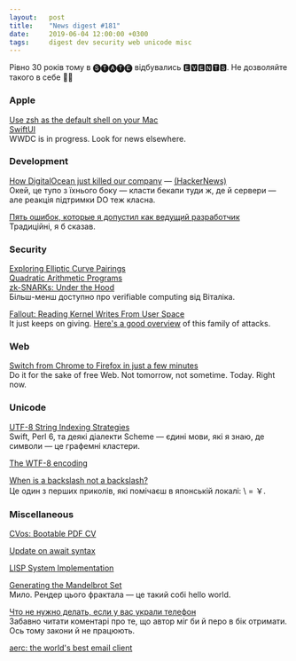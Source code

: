```yaml
---
layout:   post
title:    "News digest #181"
date:     2019-06-04 12:00:00 +0300
tags:     digest dev security web unicode misc
---
```


Рівно 30 років тому в 🅢🅣🅐🅣🅔 відбувались 🅴🆅🅴🅽🆃🆂. Не дозволяйте такого в себе 🙏🏻

### Apple

[Use zsh as the default shell on your Mac](https://support.apple.com/en-ca/HT208050)<br/>
[SwiftUI](https://developer.apple.com/xcode/swiftui/)<br/>
WWDC is in progress. Look for news elsewhere.

### Development

[How DigitalOcean just killed our company](https://twitter.com/w3Nicolas/status/1134529316904153089) — [(HackerNews)](https://news.ycombinator.com/item?id=20064169)<br/>
Окей, це тупо з їхнього боку — класти бекапи туди ж, де й сервери — але реакція підтримки DO теж класна.

[Пять ошибок, которые я допустил как ведущий разработчик](https://habr.com/ru/post/454306/)<br/>
Традиційні, я б сказав.

### Security

[Exploring Elliptic Curve Pairings](https://medium.com/@VitalikButerin/exploring-elliptic-curve-pairings-c73c1864e627)<br/>
[Quadratic Arithmetic Programs](https://medium.com/@VitalikButerin/quadratic-arithmetic-programs-from-zero-to-hero-f6d558cea649)<br/>
[zk-SNARKs: Under the Hood](https://medium.com/@VitalikButerin/zk-snarks-under-the-hood-b33151a013f6)<br/>
Більш-менш доступно про verifiable computing від Віталіка.

[Fallout: Reading Kernel Writes From User Space](https://arxiv.org/abs/1905.12701)<br/>
It just keeps on giving. [Here's a good overview](https://arxiv.org/abs/1811.05441) of this family of attacks.

### Web

[Switch from Chrome to Firefox in just a few minutes](https://www.mozilla.org/en-US/firefox/switch/)<br/>
Do it for the sake of free Web. Not tomorrow, not sometime. Today. Right now.

### Unicode

[UTF-8 String Indexing Strategies](https://nullprogram.com/blog/2019/05/29/)<br/>
Swift, Perl 6, та деякі діалекти Scheme — єдині мови, які я знаю, де символи — це графемні кластери.

[The WTF-8 encoding](https://simonsapin.github.io/wtf-8/)

[When is a backslash not a backslash?](http://archives.miloush.net/michkap/archive/2005/09/17/469941.html)<br/>
Це один з перших приколів, які помічаєш в японській локалі: \ = ￥.

### Miscellaneous

[CVos: Bootable PDF CV](https://github.com/devplayer0/cvos)

[Update on await syntax](https://boats.gitlab.io/blog/post/await-decision-ii/)

[LISP System Implementation](https://www.t3x.org/lsi/index.html)

[Generating the Mandelbrot Set](https://scionofbytes.me/misc/generating-mandelbrot-fractals/)<br/>
Мило. Рендер цього фрактала — це такий собі hello world.

[Что не нужно делать, если у вас украли телефон](https://habr.com/ru/post/454190/)<br/>
Забавно читати коментарі про те, що автор міг би й перо в бік отримати. Ось тому закони й не працюють.

[aerc: the world's best email client](https://aerc-mail.org)
